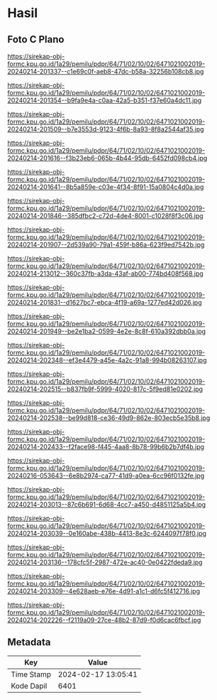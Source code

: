 # Hasil

## Foto C Plano

https://sirekap-obj-formc.kpu.go.id/1a29/pemilu/pdpr/64/71/02/10/02/6471021002019-20240214-201337--c1e69c0f-aeb8-47dc-b58a-32256b108cb8.jpg

https://sirekap-obj-formc.kpu.go.id/1a29/pemilu/pdpr/64/71/02/10/02/6471021002019-20240214-201354--b9fa9e4a-c0aa-42a5-b351-f37e60a4dc11.jpg

https://sirekap-obj-formc.kpu.go.id/1a29/pemilu/pdpr/64/71/02/10/02/6471021002019-20240214-201509--b7e3553d-9123-4f6b-8a93-8f8a2544af35.jpg

https://sirekap-obj-formc.kpu.go.id/1a29/pemilu/pdpr/64/71/02/10/02/6471021002019-20240214-201616--f3b23eb6-065b-4b44-95db-6452fd098cb4.jpg

https://sirekap-obj-formc.kpu.go.id/1a29/pemilu/pdpr/64/71/02/10/02/6471021002019-20240214-201641--8b5a859e-c03e-4f34-8f91-15a0804c4d0a.jpg

https://sirekap-obj-formc.kpu.go.id/1a29/pemilu/pdpr/64/71/02/10/02/6471021002019-20240214-201846--385dfbc2-c72d-4de4-8001-c1028f8f3c06.jpg

https://sirekap-obj-formc.kpu.go.id/1a29/pemilu/pdpr/64/71/02/10/02/6471021002019-20240214-201907--2d539a90-79a1-459f-b86a-623f9ed7542b.jpg

https://sirekap-obj-formc.kpu.go.id/1a29/pemilu/pdpr/64/71/02/10/02/6471021002019-20240214-213012--360c37fb-a3da-43af-ab00-774bd408f568.jpg

https://sirekap-obj-formc.kpu.go.id/1a29/pemilu/pdpr/64/71/02/10/02/6471021002019-20240214-201831--d1627bc7-ebca-4f19-a69a-1277ed42d026.jpg

https://sirekap-obj-formc.kpu.go.id/1a29/pemilu/pdpr/64/71/02/10/02/6471021002019-20240214-201949--be2e1ba2-0599-4e2e-8c8f-610a392dbb0a.jpg

https://sirekap-obj-formc.kpu.go.id/1a29/pemilu/pdpr/64/71/02/10/02/6471021002019-20240214-202348--ef3e4479-a45e-4a2c-91a8-994b08263107.jpg

https://sirekap-obj-formc.kpu.go.id/1a29/pemilu/pdpr/64/71/02/10/02/6471021002019-20240214-202515--b837fb9f-5999-4020-817c-5f9ed81e0202.jpg

https://sirekap-obj-formc.kpu.go.id/1a29/pemilu/pdpr/64/71/02/10/02/6471021002019-20240214-202538--be99d818-ce36-49d9-862e-803ecb5e35b8.jpg

https://sirekap-obj-formc.kpu.go.id/1a29/pemilu/pdpr/64/71/02/10/02/6471021002019-20240214-202433--f2face98-f445-4aa8-8b78-99b6b2b7df4b.jpg

https://sirekap-obj-formc.kpu.go.id/1a29/pemilu/pdpr/64/71/02/10/02/6471021002019-20240216-053643--6e8b2974-ca77-41d9-a0ea-6cc96f0132fe.jpg

https://sirekap-obj-formc.kpu.go.id/1a29/pemilu/pdpr/64/71/02/10/02/6471021002019-20240214-203013--87c6b691-6d68-4cc7-a450-d4851125a5b4.jpg

https://sirekap-obj-formc.kpu.go.id/1a29/pemilu/pdpr/64/71/02/10/02/6471021002019-20240214-203039--0e160abe-438b-4413-8e3c-6244097f78f0.jpg

https://sirekap-obj-formc.kpu.go.id/1a29/pemilu/pdpr/64/71/02/10/02/6471021002019-20240214-203136--178cfc5f-2987-472e-ac40-0e0422fdeda9.jpg

https://sirekap-obj-formc.kpu.go.id/1a29/pemilu/pdpr/64/71/02/10/02/6471021002019-20240214-203309--4e628aeb-e76e-4d91-a1c1-d6fc5f412716.jpg

https://sirekap-obj-formc.kpu.go.id/1a29/pemilu/pdpr/64/71/02/10/02/6471021002019-20240214-202226--f2119a09-27ce-48b2-87d9-f0d6cac6fbcf.jpg


## Metadata

| Key        | Value               |
| ---------- | ------------------- |
| Time Stamp | 2024-02-17 13:05:41 |
| Kode Dapil | 6401                |



